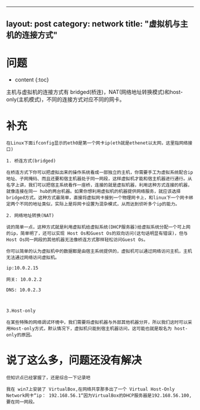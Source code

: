 ----
layout: post
category: network
title: "虚拟机与主机的连接方式"
---
# 问题
* content
{:toc}

主机与虚拟机的连接方式有 bridged(桥连)，NAT(网络地址转换模式)和host-only(主机模式)，不同的连接方式对应不同的网卡。

# 补充
	在Linux下面ifconfig显示的eth0是第一个网卡ip(eth就是ethenet以太网，这里指网络接口)

	1. 桥连方式(bridged)

	在桥连方式下你可以把虚拟出来的操作系统看成一部独立的主机，你需要手工为虚拟系统配合ip地址、子网掩码、而且还要和宿主机器处于同一网段，这样虚拟机才能和宿主机器进行通行。从名字上讲，我们可以把宿主系统看作一座桥，连接的就是虚拟机器，利用这种方式连接的机器，就像连接在同一 hub的两台机器。如果你想利用虚拟机的机器提供网络服务，就应该选择 bridged方式。这种方式最简单，直接将虚拟网卡接到一个物理网卡上，和linux下一个网卡绑定两个不同的地址类似，实际上是将网卡设置为混杂模式，从而达到侦听多个ip的能力。

	2. 网络地址转换(NAT)

	说的简单一点，这种方式就是利用虚拟机给虚拟系统(DHCP服务器)给虚拟系统分配一个可上网的ip，简单明了，还可以实现 Host Os和Guest Os的双向访问(这句话明显有错误)，但与Host Os同一网段的其他机器无法像桥连方式那样轻松访问Guest Os。

	你可以简单的认为虚拟机中的数据都是由宿主系统提供的，虚拟机可以通过网络访问主机，主机无法通过网络访问虚拟机。

	ip:10.0.2.15

	网关: 10.0.2.2

	DNS: 10.0.2.3



	3.Host-only

	在某些特殊的网络调试环境中，我们需要将虚拟机器与外部其他机器分开，所以我们这时可以采用Host-only方式，默认情况下，虚拟机只能到宿主机器访问，这可能也就是取名为 host-only的原因。

# 说了这么多，问题还没有解决
	但知识点已经掌握了，还是综合一下记录吧

	我在 win7上安装了 VirtualBox,在网络共享那多出了一个 Virtual Host-Only Network网卡“ip： 192.168.56.1“因为VirtualBox的DHCP服务器是192.168.56.100,要在同一网段。
